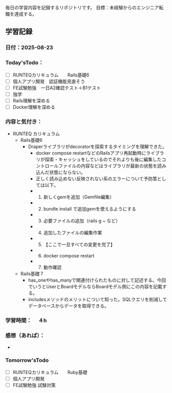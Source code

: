 毎日の学習内容を記録するリポジトリです。
目標：未経験からのエンジニア転職を達成する。

## 学習記録
### 日付：2025-08-23
### Today'sTodo：
- [ ] RUNTEQカリキュラム　　Rails基礎6
- [ ] 個人アプリ開発　認証機能見直そう
- [ ] FE試験勉強　一日A2確認テスト＋B1テスト
- [ ] 独学
- [ ] Rails理解を深める
- [ ] Docker理解を深める　
### 内容と気付き：
- RUNTEQ カリキュラム　
    - Rails基礎6
        - Draperライブラリがdecoratorを探索するタイミングを理解できた。
            - docker compose restartなどのRailsアプリ再起動時にライブラリが探索・キャッシュをしているのでそれよりも後に編集したコントロールファイルの内容などはライブラリが最新の状態を読み込んだ状態にならない。
            - 正しく読み込めない反映されない系のエラーについて予防策としては以下。
            - 1. 新しくgemを追加（Gemfile編集）
            - 2. bundle install で追加gemを使えるようにする
            - 3. 必要ファイルの追加（rails g ~ など）
            - 4. 追加したファイルの編集作業
            - 5. 【ここで一旦すべての変更を完了】
            - 6. docker compose restart
            - 7. 動作確認
    - Rails基礎７
        - has_oneやhas_manyで関連付けられたものに対して記述する。今回でいうとUserとBoardモデルならBoardモデル側にこの内容を記載する。
        - includesメソッドのメリットについて知った。SQLクエリを削減してデータベースからデータを取得できる。

### 学習時間：　  ４h
### 感想（あれば）：
- 
### Tomorrow'sTodo
- [ ] RUNTEQカリキュラム　　Ruby基礎
- [ ] 個人アプリ開発　
- [ ] FE試験勉強 試験対策